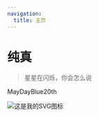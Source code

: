 ```yaml
---
navigation:
  title: 主页
---
```


# 纯真

>星星在闪烁，你会怎么说

MayDayBlue20th



 ![这是我的SVG图标](../app/assets/svg/橙.svg)





